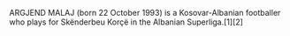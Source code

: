 ARGJEND MALAJ (born 22 October 1993) is a Kosovar-Albanian footballer who plays for Skënderbeu Korçë in the Albanian Superliga.[1][2]

